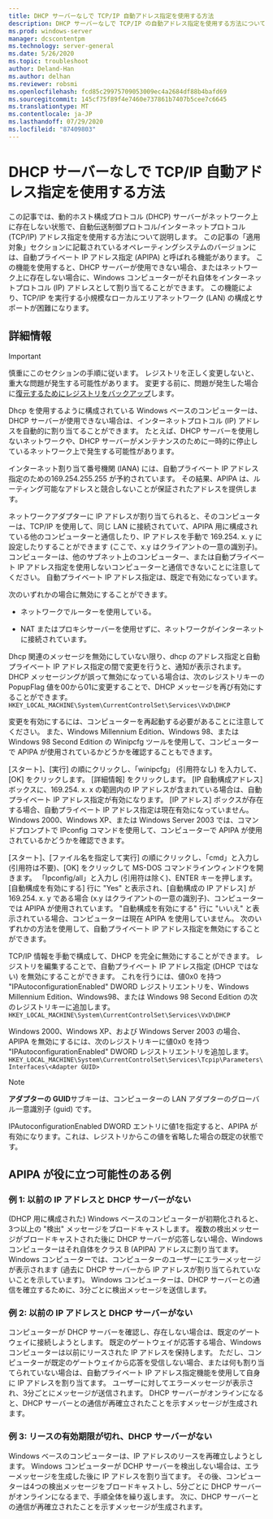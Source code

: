 ```yaml
---
title: DHCP サーバーなしで TCP/IP 自動アドレス指定を使用する方法
description: DHCP サーバーなしで TCP/IP の自動アドレス指定を使用する方法について説明します。
ms.prod: windows-server
manager: dcscontentpm
ms.technology: server-general
ms.date: 5/26/2020
ms.topic: troubleshoot
author: Deland-Han
ms.author: delhan
ms.reviewer: robsmi
ms.openlocfilehash: fcd85c29975709053009ec4a2684df88b4bafd69
ms.sourcegitcommit: 145cf75f89f4e7460e737861b7407b5cee7c6645
ms.translationtype: MT
ms.contentlocale: ja-JP
ms.lasthandoff: 07/29/2020
ms.locfileid: "87409803"
---
```

# <a name="how-to-use-automatic-tcpip-addressing-without-a-dhcp-server"></a>DHCP サーバーなしで TCP/IP 自動アドレス指定を使用する方法

この記事では、動的ホスト構成プロトコル (DHCP) サーバーがネットワーク上に存在しない状態で、自動伝送制御プロトコル/インターネットプロトコル (TCP/IP) アドレス指定を使用する方法について説明します。 この記事の「適用対象」セクションに記載されているオペレーティングシステムのバージョンには、自動プライベート IP アドレス指定 (APIPA) と呼ばれる機能があります。 この機能を使用すると、DHCP サーバーが使用できない場合、またはネットワーク上に存在しない場合に、Windows コンピューターがそれ自体をインターネットプロトコル (IP) アドレスとして割り当てることができます。 この機能により、TCP/IP を実行する小規模なローカルエリアネットワーク (LAN) の構成とサポートが困難になります。

## <a name="more-information"></a>詳細情報

> [!IMPORTANT]
> 慎重にこのセクションの手順に従います。 レジストリを正しく変更しないと、重大な問題が発生する可能性があります。 変更する前に、問題が発生した場合に[復元するためにレジストリをバックアップ](https://support.microsoft.com/help/322756)します。

Dhcp を使用するように構成されている Windows ベースのコンピューターは、DHCP サーバーが使用できない場合は、インターネットプロトコル (IP) アドレスを自動的に割り当てることができます。 たとえば、DHCP サーバーを使用しないネットワークや、DHCP サーバーがメンテナンスのために一時的に停止しているネットワーク上で発生する可能性があります。

インターネット割り当て番号機関 (IANA) には、自動プライベート IP アドレス指定のための169.254.255.255 が予約されています。 その結果、APIPA は、ルーティング可能なアドレスと競合しないことが保証されたアドレスを提供します。

ネットワークアダプターに IP アドレスが割り当てられると、そのコンピューターは、TCP/IP を使用して、同じ LAN に接続されていて、APIPA 用に構成されている他のコンピューターと通信したり、IP アドレスを手動で 169.254. x. y に設定したりすることができます (ここで、x.y はクライアントの一意の識別子)。 コンピューターは、他のサブネット上のコンピューター、または自動プライベート IP アドレス指定を使用しないコンピューターと通信できないことに注意してください。 自動プライベート IP アドレス指定は、既定で有効になっています。

次のいずれかの場合に無効にすることができます。

- ネットワークでルーターを使用している。

- NAT またはプロキシサーバーを使用せずに、ネットワークがインターネットに接続されています。

Dhcp 関連のメッセージを無効にしていない限り、dhcp のアドレス指定と自動プライベート IP アドレス指定の間で変更を行うと、通知が表示されます。 DHCP メッセージングが誤って無効になっている場合は、次のレジストリキーの PopupFlag 値を00から01に変更することで、DHCP メッセージを再び有効にすることができます。`HKEY_LOCAL_MACHINE\System\CurrentControlSet\Services\VxD\DHCP`

変更を有効にするには、コンピューターを再起動する必要があることに注意してください。 また、Windows Millennium Edition、Windows 98、または Windows 98 Second Edition の Winipcfg ツールを使用して、コンピューターで APIPA が使用されているかどうかを確認することもできます。

[スタート]、[実行] の順にクリックし、「winipcfg」 (引用符なし) を入力して、[OK] をクリックします。 [詳細情報] をクリックします。 [IP 自動構成アドレス] ボックスに、169.254. x. x の範囲内の IP アドレスが含まれている場合は、自動プライベート IP アドレス指定が有効になります。 [IP アドレス] ボックスが存在する場合、自動プライベート IP アドレス指定は現在有効になっていません。
Windows 2000、Windows XP、または Windows Server 2003 では、コマンドプロンプトで IPconfig コマンドを使用して、コンピューターで APIPA が使用されているかどうかを確認できます。

[スタート]、[ファイル名を指定して実行] の順にクリックし、「cmd」と入力し (引用符は不要)、[OK] をクリックして MS-DOS コマンドラインウィンドウを開きます。 「Ipconfig/all」と入力し (引用符は除く)、ENTER キーを押します。 [自動構成を有効にする] 行に "Yes" と表示され、[自動構成の IP アドレス] が 169.254. x. y である場合 (x.y はクライアントの一意の識別子)、コンピューターでは APIPA が使用されています。 "自動構成を有効にする" 行に "いいえ" と表示されている場合、コンピューターは現在 APIPA を使用していません。
次のいずれかの方法を使用して、自動プライベート IP アドレス指定を無効にすることができます。

TCP/IP 情報を手動で構成して、DHCP を完全に無効にすることができます。 レジストリを編集することで、自動プライベート IP アドレス指定 (DHCP ではない) を無効にすることができます。 これを行うには、値0x0 を持つ "IPAutoconfigurationEnabled" DWORD レジストリエントリを、Windows Millennium Edition、Windows98、または Windows 98 Second Edition の次のレジストリキーに追加します。`HKEY_LOCAL_MACHINE\System\CurrentControlSet\Services\VxD\DHCP`

Windows 2000、Windows XP、および Windows Server 2003 の場合、APIPA を無効にするには、次のレジストリキーに値0x0 を持つ "IPAutoconfigurationEnabled" DWORD レジストリエントリを追加します。`HKEY_LOCAL_MACHINE\System\CurrentControlSet\Services\Tcpip\Parameters\Interfaces\<Adapter GUID>`
> [!NOTE]
> **アダプターの GUID**サブキーは、コンピューターの LAN アダプターのグローバル一意識別子 (guid) です。

IPAutoconfigurationEnabled DWORD エントリに値1を指定すると、APIPA が有効になります。これは、レジストリからこの値を省略した場合の既定の状態です。

## <a name="examples-of-where-apipa-may-be-useful"></a>APIPA が役に立つ可能性のある例

### <a name="example-1-no-previous-ip-address-and-no-dhcp-server"></a>例 1: 以前の IP アドレスと DHCP サーバーがない

(DHCP 用に構成された) Windows ベースのコンピューターが初期化されると、3つ以上の "検出" メッセージをブロードキャストします。 複数の検出メッセージがブロードキャストされた後に DHCP サーバーが応答しない場合、Windows コンピューターはそれ自体をクラス B (APIPA) アドレスに割り当てます。 Windows コンピューターでは、コンピューターのユーザーにエラーメッセージが表示されます (過去に DHCP サーバーから IP アドレスが割り当てられていないことを示しています)。 Windows コンピューターは、DHCP サーバーとの通信を確立するために、3分ごとに検出メッセージを送信します。

### <a name="example-2-previous-ip-address-and-no-dhcp-server"></a>例 2: 以前の IP アドレスと DHCP サーバーがない

コンピューターが DHCP サーバーを確認し、存在しない場合は、既定のゲートウェイに接続しようとします。 既定のゲートウェイが応答する場合、Windows コンピューターは以前にリースされた IP アドレスを保持します。 ただし、コンピューターが既定のゲートウェイから応答を受信しない場合、または何も割り当てられていない場合は、自動プライベート IP アドレス指定機能を使用して自身に IP アドレスを割り当てます。 ユーザーに対してエラーメッセージが表示され、3分ごとにメッセージが送信されます。 DHCP サーバーがオンラインになると、DHCP サーバーとの通信が再確立されたことを示すメッセージが生成されます。

### <a name="example-3-lease-expires-and-no-dhcp-server"></a>例 3: リースの有効期限が切れ、DHCP サーバーがない

Windows ベースのコンピューターは、IP アドレスのリースを再確立しようとします。 Windows コンピューターが DCHP サーバーを検出しない場合は、エラーメッセージを生成した後に IP アドレスを割り当てます。 その後、コンピューターは4つの検出メッセージをブロードキャストし、5分ごとに DHCP サーバーがオンラインになるまで、手順全体を繰り返します。 次に、DHCP サーバーとの通信が再確立されたことを示すメッセージが生成されます。
